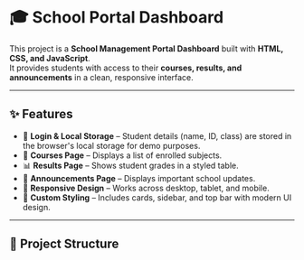 # 🎓 School Portal Dashboard

This project is a **School Management Portal Dashboard** built with **HTML, CSS, and JavaScript**.  
It provides students with access to their **courses, results, and announcements** in a clean, responsive interface.

---

## ✨ Features

- 🔑 **Login & Local Storage** – Student details (name, ID, class) are stored in the browser's local storage for demo purposes.  
- 📘 **Courses Page** – Displays a list of enrolled subjects.  
- 📊 **Results Page** – Shows student grades in a styled table.  
- 📢 **Announcements Page** – Displays important school updates.  
- 📱 **Responsive Design** – Works across desktop, tablet, and mobile.  
- 🎨 **Custom Styling** – Includes cards, sidebar, and top bar with modern UI design.

---

## 📂 Project Structure

